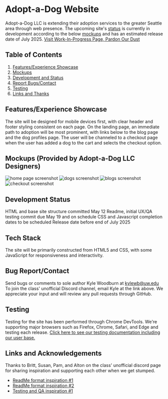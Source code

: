 # Adopt-a-Dog Website

Adopt-a-Dog LLC is extending their adoption services to the greater Seattle area through web presence. The upcoming site's [status](#status) is currently in development according to the below [mockups](#mockups) and has an estimated release date of July 2025. <a href="https://kraptastic.github.io/html200-adopt-a-dog/">Visit Work-In-Progress Page, Pardon Our Dust</a>

## Table of Contents

1. [Features/Experience Showcase](#features)
2. [Mockups](#mockups)
3. [Development and Status](#status)
4. [Report Bugs/Contact](#contact)
5. [Testing](#testing)
6. [Links and Thanks](#links)

<a name="features"></a>

## Features/Experience Showcase

The site will be designed for mobile devices first, with clear header and footer styling consistent on each page. On the landing page, an immediate path to adoption will be most prominent, with links below to the blog page and the dog profiles page. The user will be channeled to a checkout page when the user has added a dog to the cart and selects the checkout option.

<a name="mockups"></a>

## Mockups (Provided by Adopt-a-Dog LLC Designers)

![home page screenshot](images/mock-1.jpg)
![dogs screenshot](images/mock-2.jpg)
![blogs screenshot](images/mock-3.jpg)
![checkout screenshot](images/mock-4.jpg)

<a name="status"></a>

## Development Status

HTML and base site structure committed May 12
Readme, initial UX/QA testing commit due May 19 and on schedule
CSS and Javascript completion dates to be scheduled
Release date before end of July 2025

## Tech Stack

The site will be primarily constructed from HTML5 and CSS, with some JavaScript for responsiveness and interactivity.

<a name="contact"></a>

## Bug Report/Contact

Send bugs or comments to sole author Kyle Woodburn at <a href="mailto:kylewb@uw.edu">kylewb@uw.edu</a>
To join the class' unofficial Discord channel, email Kyle at the link above. We appreciate your input and will review any pull requests through GitHub.

<a name="testing"></a>

## Testing

Testing for the site has been performed through Chrome DevTools. We're supporting major browsers such as Firefox, Chrome, Safari, and Edge and testing each release. <a href="/testing.txt">Click here to see our testing documentation including our user base.</a>

<a name="links"></a>

## Links and Acknowledgements

Thanks to Britt, Susan, Pam, and Alton on the class' unofficial discord page for sharing inspiration and supporting each other when we get stumped.

- [ReadMe format inspiration #1](https://github.com/weewx/weewx/blob/master/README.md)
- [ReadMe format inspiration #2](https://github.com/brittrohrer/html200-adopt-a-dog/blob/a2/README.md#testing)
- [Testing and QA inspiration #1](https://marker.io/blog/website-qa-checklist)
